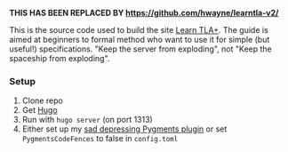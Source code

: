 **THIS HAS BEEN REPLACED BY https://github.com/hwayne/learntla-v2/**

This is the source code used to build the site [Learn TLA+](http://www.learntla.com). The guide is aimed at beginners to formal method who want to use it for simple (but useful!) specifications. "Keep the server from exploding", not "Keep the spaceship from exploding".

### Setup

1. Clone repo
2. Get [Hugo](https://gohugo.io/)
3. Run with `hugo server` (on port 1313)
4. Either set up my [sad depressing Pygments plugin](https://github.com/hwayne/tla-pygments) or set `PygmentsCodeFences` to false in `config.toml`
